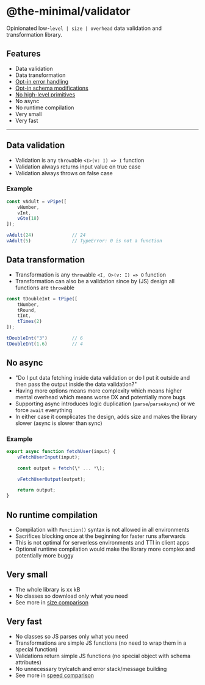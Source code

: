 # @the-minimal/validator

Opinionated low-`level | size | overhead` data validation and transformation library.

## Features

- Data validation
- Data transformation
- [Opt-in error handling](./docs/error-handling.md)
- [Opt-in schema modifications](./docs/schema-modifications.md)
- [No high-level primitives](./docs/high-level-primitives.md)
- No async
- No runtime compilation
- Very small
- Very fast

---

## Data validation

- Validation is any `throw`able `<I>(v: I) => I` function
- Validation always returns input value on true case
- Validation always throws on false case

### Example

```js
const vAdult = vPipe([
    vNumber,
    vInt,
    vGte(18)
]);

vAdult(24)              // 24
vAdult(5)               // TypeError: 0 is not a function
```

## Data transformation

- Transformation is any `throw`able `<I, O>(v: I) => O` function
- Transformation can also be a validation since by (JS) design all functions are `throw`able

```js
const tDoubleInt = tPipe([
    tNumber,
    tRound,
    tInt,
    tTimes(2)
]);

tDoubleInt("3")         // 6
tDoubleInt(1.6)         // 4
```

## No async

- "Do I put data fetching inside data validation or do I put it outside and then pass the output inside the data validation?"
- Having more options means more complexity which means higher mental overhead which means worse DX and potentially more bugs
- Supporting async introduces logic duplication (`parse`/`parseAsync`) or we force `await` everything
- In either case it complicates the design, adds size and makes the library slower (async is slower than sync)

### Example

```js
export async function fetchUser(input) {
    vFetchUserInput(input);

    const output = fetch(\* ... *\);

    vFetchUserOutput(output);

    return output;
}
```

## No runtime compilation

- Compilation with `Function()` syntax is not allowed in all environments
- Sacrifices blocking once at the beginning for faster runs afterwards
- This is not optimal for serverless environments and TTI in client apps
- Optional runtime compilation would make the library more complex and potentially more buggy

## Very small

- The whole library is xx kB
- No classes so download only what you need
- See more in [size comparison](./size-comparison.md)

## Very fast

- No classes so JS parses only what you need
- Transformations are simple JS functions (no need to wrap them in a special function)
- Validations return simple JS functions (no special object with schema attributes)
- No unnecessary try/catch and error stack/message building
- See more in [speed comparison](./speed-comparison.md)
